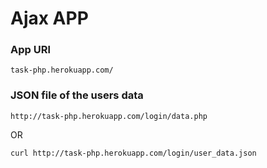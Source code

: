 # Ajax APP

### App URl
```
task-php.herokuapp.com/
```

### JSON file of the users data

```
http://task-php.herokuapp.com/login/data.php
```

OR

``` 
curl http://task-php.herokuapp.com/login/user_data.json
```
